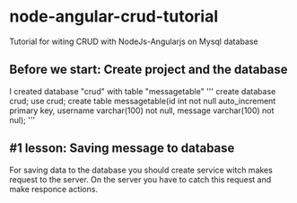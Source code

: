 # node-angular-crud-tutorial
Tutorial for witing CRUD with NodeJs-Angularjs on Mysql database

## Before we start: Create project and the database

I created database "crud" with table "messagetable"
'''
create database crud;
use crud;
create table messagetable(id int not null auto_increment primary key, username varchar(100) not null, message varchar(100) not nul);
'''

##  #1 lesson: Saving message to database
For saving data to the database you should create service witch makes request to the server.
On the server you have to catch this request and make responce actions.
